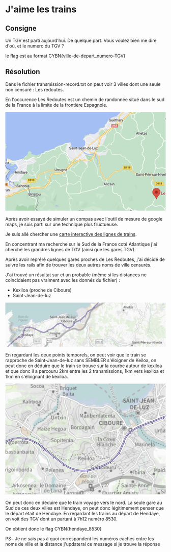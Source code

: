 # J'aime les trains

## Consigne

Un TGV est parti aujourd'hui. De quelque part. Vous voulez bien me dire d'où, et le numero du TGV ?

le flag est au format CYBN{ville-de-depart_numero-TGV}

## Résolution

Dans le fichier transmission-record.txt on peut voir 3 villes dont une seule non censuré : Les redoutes.

En l'occurence Les Redoutes est un chemin de randonnée situé dans le sud de la France à la limite de la frontière Espagnole.

![maps.png](maps.png)

Après avoir essayé de simuler un compas avec l'outil de mesure de google maps, je suis parti sur une technique plus fructueuse.

Je suis allé chercher une [carte interactive des lignes de trains](https://www.sncf-reseau.com/fr/carte/carte-interactive-reseau-ferre-francais-0).

En concentrant ma recherche sur le Sud de la France coté Atlantique j'ai cherché les grandres lignes de TGV (ainsi que les gares TGV).

Après avoir repréré quelques gares proches de Les Redoutes, j'ai décidé de suivre les rails afin de trouver les deux autres noms de ville censurés.

J'ai trouvé un résultat sur et un probable (même si les distances ne coincidaient pas vraiment avec les donnés du fichier) :
 - Kexiloa (proche de Ciboure)
 - Saint-Jean-de-luz

![tgv.png](tgv.png)

En regardant les deux points temporels, on peut voir que le train se rapproche de Saint-Jean-de-luz sans SEMBLER s'éloigner de Keiloa, on peut donc en 
déduire que le train se trouve sur la courbe autour de kexiloa et que donc il a parcouru 2km entre les 2 transmissions, 1km vers kexiloa et 1km en 
s'éloignant de kexiloa.

![tgv2.png](tgv2.png)

On peut donc en déduire que le train voyage vers le nord. La seule gare au Sud de ces deux villes est Hendaye, on peut donc légitimement penser que le 
départ était de Hendaye. En regardant les trains au départ de Hendaye, on voit des TGV dont un partant à 7h12 numéro 8530.

On obtient donc le flag CYBN{hendaye_8530}

PS : Je ne sais pas à quoi correspondent les numéros cachés entre les noms de ville et la distance j'updaterai ce message si je trouve la réponse
